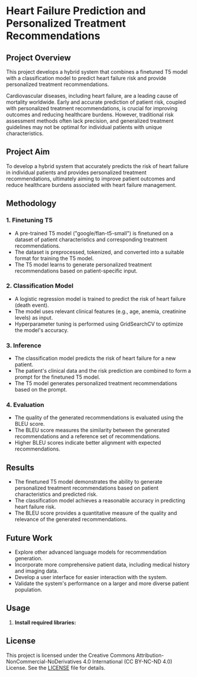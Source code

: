 # Heart Failure Prediction and Personalized Treatment Recommendations

## Project Overview

This project develops a hybrid system that combines a finetuned T5 model with a classification model to predict heart failure risk and provide personalized treatment recommendations. 

Cardiovascular diseases, including heart failure, are a leading cause of mortality worldwide. Early and accurate prediction of patient risk, coupled with personalized treatment recommendations, is crucial for improving outcomes and reducing healthcare burdens. However, traditional risk assessment methods often lack precision, and generalized treatment guidelines may not be optimal for individual patients with unique characteristics.

## Project Aim

To develop a hybrid system that accurately predicts the risk of heart failure in individual patients and provides personalized treatment recommendations, ultimately aiming to improve patient outcomes and reduce healthcare burdens associated with heart failure management.

## Methodology

### 1. Finetuning T5

- A pre-trained T5 model ("google/flan-t5-small") is finetuned on a dataset of patient characteristics and corresponding treatment recommendations.
- The dataset is preprocessed, tokenized, and converted into a suitable format for training the T5 model.
- The T5 model learns to generate personalized treatment recommendations based on patient-specific input.

### 2. Classification Model

- A logistic regression model is trained to predict the risk of heart failure (death event).
- The model uses relevant clinical features (e.g., age, anemia, creatinine levels) as input.
- Hyperparameter tuning is performed using GridSearchCV to optimize the model's accuracy.

### 3. Inference

- The classification model predicts the risk of heart failure for a new patient.
- The patient's clinical data and the risk prediction are combined to form a prompt for the finetuned T5 model.
- The T5 model generates personalized treatment recommendations based on the prompt.

### 4. Evaluation

- The quality of the generated recommendations is evaluated using the BLEU score.
- The BLEU score measures the similarity between the generated recommendations and a reference set of recommendations.
- Higher BLEU scores indicate better alignment with expected recommendations.

## Results

- The finetuned T5 model demonstrates the ability to generate personalized treatment recommendations based on patient characteristics and predicted risk.
- The classification model achieves a reasonable accuracy in predicting heart failure risk.
- The BLEU score provides a quantitative measure of the quality and relevance of the generated recommendations.

## Future Work

- Explore other advanced language models for recommendation generation.
- Incorporate more comprehensive patient data, including medical history and imaging data.
- Develop a user interface for easier interaction with the system.
- Validate the system's performance on a larger and more diverse patient population.

## Usage

1. **Install required libraries:**
## License
This project is licensed under the Creative Commons Attribution-NonCommercial-NoDerivatives 4.0 International (CC BY-NC-ND 4.0) License. See the [LICENSE](./LICENSE) file for details.
